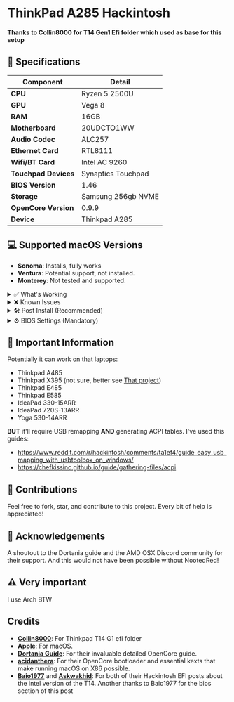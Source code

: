 # ThinkPad A285 Hackintosh

 **Thanks to Collin8000 for T14 Gen1 Efi folder which used as base for this setup**

## 📝 Specifications

| Component             | Detail                  |
|-----------------------|-------------------------|
| **CPU**               | Ryzen 5 2500U           |
| **GPU**               | Vega 8                  |
| **RAM**               | 16GB                    |
| **Motherboard**       | 20UDCTO1WW              |
| **Audio Codec**       | ALC257                  |
| **Ethernet Card**     | RTL8111                 |
| **Wifi/BT Card**      | Intel AC 9260           |
| **Touchpad Devices**  | Synaptics Touchpad      |
| **BIOS Version**      | 1.46                    |
| **Storage**           | Samsung 256gb NVME      |
| **OpenCore Version**  | 0.9.9                    |
| **Device**            | Thinkpad A285           |

## 💻 Supported macOS Versions

- **Sonoma**: Installs, fully works
- **Ventura**: Potential support, not installed.
- **Monterey**: Not tested and supported.

<details>
<summary>✅ What's Working</summary>

- **WIFI**
- **Trackpad**
- **Battery Status**
- **Backlight**
- **IGPU**
- **Fan Control**: Full YogaSMC EC Access.
- **FN keys**
- **Audio**
- **Camera**: fixed after USB mapping
- **BT**: also fixed
- **Dual Boot with Windows**: just for USB remap
- *...and more!*
  
</details>

<details>
<summary>❌ Known Issues</summary>

- **sleep**: I'm working about that
- **Airdrop**: Not functioning due to Intel cards not being native, works only on Broadcom cards.
- **Screen Mirroring**: Not available unless using a paid service such as airserver.

</details>

<details>
<summary>🛠️ Post Install (Recommended)</summary>

After installing macOS, it's recommended to adjust certain settings for optimal performance:

- **iGPU Memory**: Increase the iGPU memory allocation in your BIOS settings to at least 1GB.
- **YogaSMC app**: Get more control over your system, Fan Control, Backlight, 

</details>

<details>
<summary>⚙️ BIOS Settings (Mandatory)</summary>

To ensure your Hackintosh functions correctly, configure the following mandatory BIOS settings:

**Config Tab:**
- Display
  - Boot Display Device -> Thinkpad LCD
  - Shared Display Priority -> HDMI
  - Boot Time Extension -> Disabled

**Security Tab:**
- Memory Protection -> Execution Prevention -> On

**Startup Tab:**
- UEFI/Legacy Boot -> UEFI Only

These settings are crucial for the proper operation of your Hackintosh system.
</details>

</details>



## 🔑 Important Information

Potentially it can work on that laptops:

- Thinkpad A485
- Thinkpad X395 (not sure, better see [That project](https://github.com/adam-ht/Lentosh))
- Thinkpad E485
- Thinkpad E585
- IdeaPad 330-15ARR
- IdeaPad 720S-13ARR
- Yoga 530-14ARR

**BUT** it'll require USB remapping **AND** generating ACPI tables.
I've used this guides:
- https://www.reddit.com/r/hackintosh/comments/ta1ef4/guide_easy_usb_mapping_with_usbtoolbox_on_windows/
- https://chefkissinc.github.io/guide/gathering-files/acpi

## 🤝 Contributions

Feel free to fork, star, and contribute to this project. Every bit of help is appreciated!

## 🙏 Acknowledgements

A shoutout to the Dortania guide and the AMD OSX Discord community for their support. And this would not have been possible without NootedRed!

## ⚠️ Very important

I use Arch BTW

## Credits

- **[Collin8000](https://github.com/Collin8000/Thinkpad-T14-Gen-1-Amd-Hackintosh)**: For Thinkpad T14 G1 efi folder
- **[Apple](https://github.com/apple)**: For macOS.
- **[Dortania Guide](https://dortania.github.io/getting-started/)**: For their invaluable detailed OpenCore guide.
- **[acidanthera](https://github.com/acidanthera)**: For their OpenCore bootloader and essential kexts that make running macOS on X86 possible.
- **[Baio1977](https://github.com/Baio1977)** and **[Askwakhid](https://github.com/askwakhid)**: For both of their Hackintosh EFI posts about the intel version of the T14. Another thanks to Baio1977 for the bios section of this post
